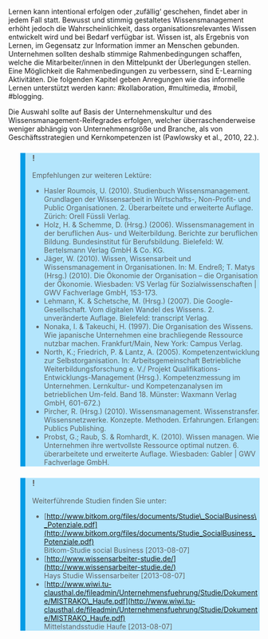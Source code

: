 <!-- filename: 05_Fazit.md -->
<!-- title: Fazit -->

Lernen kann intentional erfolgen oder ‚zufällig‘ geschehen, findet aber in jedem Fall statt. Bewusst und stimmig gestaltetes Wissensmanagement erhöht jedoch die Wahrscheinlichkeit, dass organisationsrelevantes Wissen entwickelt wird und bei Bedarf verfügbar ist. Wissen ist, als Ergebnis von Lernen, im Gegensatz zur Information immer an Menschen gebunden. Unternehmen sollten deshalb stimmige Rahmenbedingungen schaffen, welche die Mitarbeiter/innen in den Mittelpunkt der Überlegungen stellen. Eine Möglichkeit die Rahmenbedingungen zu verbessern, sind E-Learning Aktivitäten. Die folgenden Kapitel geben Anregungen wie das informelle Lernen unterstützt werden kann: #kollaboration, #multimedia, #mobil, #blogging.

Die Auswahl sollte auf Basis der Unternehmenskultur und des Wissensmanagement-Reifegrades erfolgen, welcher überraschenderweise weniger abhängig von Unternehmensgröße und Branche, als von Geschäftsstrategien und Kernkompetenzen ist (Pawlowsky et al., 2010, 22.).

<blockquote style="background: #B3E5FC; border-left: 10px solid #039BE5">

### !

Empfehlungen zur weiteren Lektüre:

- Hasler Roumois, U. (2010). Studienbuch Wissensmanagement. Grundlagen der Wissensarbeit in Wirtschafts-, Non-Profit- und Public Organisationen. 2. Überarbeitete und erweiterte Auflage. Zürich: Orell Füssli Verlag.
- Holz, H. &amp; Schemme, D. (Hrsg.) (2006). Wissensmanagement in der beruflichen Aus- und Weiterbildung. Berichte zur beruflichen Bildung. Bundesinstitut für Berufsbildung. Bielefeld: W. Bertelsmann Verlag GmbH &amp; Co. KG.
- Jäger, W. (2010). Wissen, Wissensarbeit und Wissensmanagement in Organisationen. In: M. Endreß; T. Matys (Hrsg.) (2010). Die Ökonomie der Organisation – die Organisation der Ökonomie. Wiesbaden: VS Verlag für Sozialwissenschaften | GWV Fachverlage GmbH, 153-173.
- Lehmann, K. &amp; Schetsche, M. (Hrsg.) (2007). Die Google-Gesellschaft. Vom digitalen Wandel des Wissens. 2. unveränderte Auflage. Bielefeld: transcript Verlag.
- Nonaka, I. &amp; Takeuchi, H. (1997). Die Organisation des Wissens. Wie japanische Unternehmen eine brachliegende Ressource nutzbar machen. Frankfurt/Main, New York: Campus Verlag.
- North, K.; Friedrich, P. &amp; Lantz, A. (2005). Kompetenzentwicklung zur Selbstorganisation. In: Arbeitsgemeinschaft Betriebliche Weiterbildungsforschung e. V./ Projekt Qualifikations-Entwicklungs-Management (Hrsg.). Kompetenzmessung im Unternehmen. Lernkultur- und Kompetenzanalysen im betrieblichen Um-feld. Band 18. Münster: Waxmann Verlag GmbH, 601-672.)
- Pircher, R. (Hrsg.) (2010). Wissensmanagement. Wissenstransfer. Wissensnetzwerke. Konzepte. Methoden. Erfahrungen. Erlangen: Publics Publishing.
- Probst, G.; Raub, S. &amp; Romhardt, K. (2010). Wissen managen. Wie Unternehmen ihre wertvollste Ressource optimal nutzen. 6. überarbeitete und erweiterte Auflage. Wiesbaden: Gabler | GWV Fachverlage GmbH.

</blockquote>

<blockquote style="background: #B3E5FC; border-left: 10px solid #039BE5">

### !

Weiterführende Studien finden Sie unter:

- [http://www.bitkom.org/files/documents/Studie\_SocialBusiness\_Potenziale.pdf](http://www.bitkom.org/files/documents/Studie_SocialBusiness_Potenziale.pdf)  
  Bitkom-Studie social Business \[2013-08-07]
- [http://www.wissensarbeiter-studie.de/](http://www.wissensarbeiter-studie.de/)  
  Hays Studie Wissensarbeiter \[2013-08-07]
- [http://www.wiwi.tu-clausthal.de/fileadmin/Unternehmensfuehrung/Studie/Dokumente/MISTRAKO\_Haufe.pdf](http://www.wiwi.tu-clausthal.de/fileadmin/Unternehmensfuehrung/Studie/Dokumente/MISTRAKO_Haufe.pdf)  
  Mittelstandsstudie Haufe \[2013-08-07]

</blockquote>
